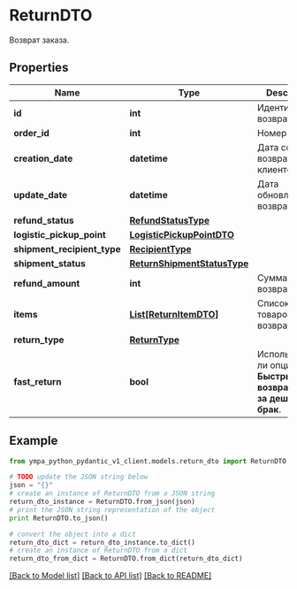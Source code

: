# ReturnDTO

Возврат заказа.

## Properties
Name | Type | Description | Notes
------------ | ------------- | ------------- | -------------
**id** | **int** | Идентификатор возврата. | [optional] 
**order_id** | **int** | Номер заказа. | [optional] 
**creation_date** | **datetime** | Дата создания возврата клиентом. | [optional] 
**update_date** | **datetime** | Дата обновления возврата. | [optional] 
**refund_status** | [**RefundStatusType**](RefundStatusType.md) |  | [optional] 
**logistic_pickup_point** | [**LogisticPickupPointDTO**](LogisticPickupPointDTO.md) |  | [optional] 
**shipment_recipient_type** | [**RecipientType**](RecipientType.md) |  | [optional] 
**shipment_status** | [**ReturnShipmentStatusType**](ReturnShipmentStatusType.md) |  | [optional] 
**refund_amount** | **int** | Сумма возврата. | [optional] 
**items** | [**List[ReturnItemDTO]**](ReturnItemDTO.md) | Список товаров в возврате. | 
**return_type** | [**ReturnType**](ReturnType.md) |  | [optional] 
**fast_return** | **bool** | Используется ли опция **Быстрый возврат денег за дешевый брак**.  | [optional] 

## Example

```python
from ympa_python_pydantic_v1_client.models.return_dto import ReturnDTO

# TODO update the JSON string below
json = "{}"
# create an instance of ReturnDTO from a JSON string
return_dto_instance = ReturnDTO.from_json(json)
# print the JSON string representation of the object
print ReturnDTO.to_json()

# convert the object into a dict
return_dto_dict = return_dto_instance.to_dict()
# create an instance of ReturnDTO from a dict
return_dto_from_dict = ReturnDTO.from_dict(return_dto_dict)
```
[[Back to Model list]](../README.md#documentation-for-models) [[Back to API list]](../README.md#documentation-for-api-endpoints) [[Back to README]](../README.md)


